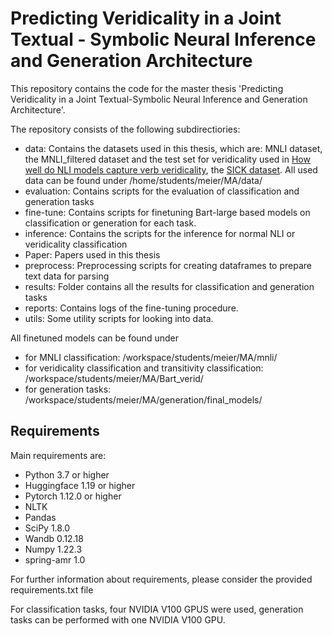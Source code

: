 # Predicting Veridicality in a Joint Textual - Symbolic Neural Inference and Generation Architecture

This repository contains the code for the master thesis 'Predicting Veridicality in a Joint Textual-Symbolic Neural 
Inference and Generation Architecture'.

The repository consists of the following subdirectiories:
- data: Contains the datasets used in this thesis, which are: MNLI dataset, the MNLI_filtered 
  dataset and the test set for veridicality used in [How well do NLI models capture verb veridicality](https://aclanthology.org/D19-1228.pdf), 
  the [SICK dataset](http://www.lrec-conf.org/proceedings/lrec2014/pdf/363_Paper.pdf). All used data can be found under /home/students/meier/MA/data/
- evaluation: Contains scripts for the evaluation of classification and generation tasks
- fine-tune: Contains scripts for finetuning Bart-large based models on classification or generation for each task.
- inference: Contains the scripts for the inference for normal NLI or veridicality classification
- Paper: Papers used in this thesis
- preprocess: Preprocessing scripts for creating dataframes to prepare text data for parsing
- results: Folder contains all the results for classification and generation tasks
- reports: Contains logs of the fine-tuning procedure.
- utils: Some utility scripts for looking into data.

All finetuned models can be found under
- for MNLI classification: /workspace/students/meier/MA/mnli/
- for veridicality classification and transitivity classification: /workspace/students/meier/MA/Bart_verid/
- for generation tasks: /workspace/students/meier/MA/generation/final_models/

## Requirements
Main requirements are:
- Python 3.7 or higher
- Huggingface 1.19 or higher
- Pytorch 1.12.0 or higher
- NLTK
- Pandas
- SciPy 1.8.0
- Wandb 0.12.18
- Numpy 1.22.3
- spring-amr 1.0

For further information about requirements, please consider the provided requirements.txt file

For classification tasks, four NVIDIA V100 GPUS were used, generation tasks can be performed with one NVIDIA V100 GPU.


